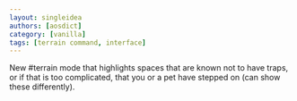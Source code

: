 ```yaml
---
layout: singleidea
authors: [aosdict]
category: [vanilla]
tags: [terrain command, interface]
---
```

New #terrain mode that highlights spaces that are known not to have traps, or if that is too complicated, that you or a pet have stepped on (can show these differently).
